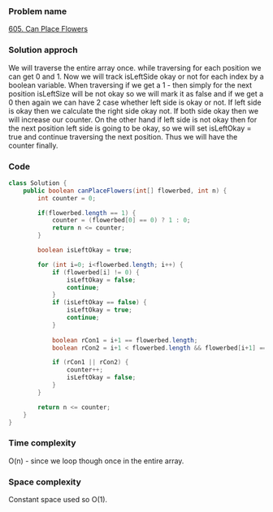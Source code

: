 ### Problem name
[605. Can Place Flowers](https://leetcode.com/problems/can-place-flowers/description/)


### Solution approch
We will traverse the entire array once. while traversing for each position we can get 0 and 1. Now we will track isLeftSide okay or not for each index by a boolean variable. When traversing if we get a 1 - then simply for the next position isLeftSize will be not okay so we will mark it as false and if we get a 0 then again we can have 2 case whether left side is okay or not. If left side is okay then we calculate the right side okay not. If both side okay then we will increase our counter. On the other hand if left side is not okay then for the next position left side is going to be okay, so we will set isLeftOkay = true and continue traversing the next position. Thus we will have the counter finally.


### Code
```java
class Solution {
    public boolean canPlaceFlowers(int[] flowerbed, int n) {
        int counter = 0;

        if(flowerbed.length == 1) {
            counter = (flowerbed[0] == 0) ? 1 : 0;
            return n <= counter;
        }

        boolean isLeftOkay = true;

        for (int i=0; i<flowerbed.length; i++) {
            if (flowerbed[i] != 0) {
                isLeftOkay = false;
                continue;
            }
            if (isLeftOkay == false) {
                isLeftOkay = true;
                continue;
            }
            
            boolean rCon1 = i+1 == flowerbed.length;
            boolean rCon2 = i+1 < flowerbed.length && flowerbed[i+1] == 0;

            if (rCon1 || rCon2) {
                counter++;
                isLeftOkay = false;
            } 
        }

        return n <= counter;
    }
}
```


### Time complexity
O(n) - since we loop though once in the entire array.


### Space complexity
Constant space used so O(1).